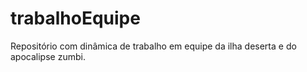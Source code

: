 # trabalhoEquipe
Repositório com dinâmica de trabalho em equipe da ilha deserta e do apocalipse zumbi.
